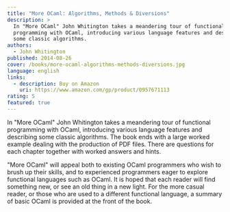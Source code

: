 ```yaml
---
title: "More OCaml: Algorithms, Methods & Diversions"
description: >
  In "More OCaml" John Whitington takes a meandering tour of functional
  programming with OCaml, introducing various language features and describing
  some classic algorithms.
authors:
  - John Whitington
published: 2014-08-26
cover: /books/more-ocaml-algorithms-methods-diversions.jpg
language: english
links:
  - description: Buy on Amazon
    uri: https://www.amazon.com/gp/product/0957671113
rating: 5
featured: true
---
```


In "More OCaml" John Whitington takes a meandering tour of functional
programming with OCaml, introducing various language features and describing
some classic algorithms. The book ends with a large worked example dealing with
the production of PDF files. There are questions for each chapter together with
worked answers and hints.

"More OCaml" will appeal both to existing OCaml programmers who wish to brush up
their skills, and to experienced programmers eager to explore functional
languages such as OCaml. It is hoped that each reader will find something new,
or see an old thing in a new light. For the more casual reader, or those who are
used to a different functional language, a summary of basic OCaml is provided at
the front of the book.
